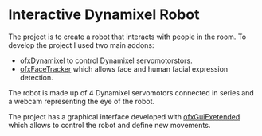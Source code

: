 # Interactive Dynamixel Robot

The project is to create a robot that interacts with people in the room. To develop the project I used two main addons:
- [ofxDynamixel](https://github.com/ghiouar/OfxDynamixel) to control Dynamixel servomotorstors.
- [ofxFaceTracker](https://github.com/kylemcdonald/ofxFaceTracker) which allows face and human facial expression detection.

The robot is made up of 4 Dynamixel servomotors connected in series and a webcam representing the eye of the robot.

The project has a graphical interface developed with [ofxGuiExetended](https://github.com/frauzufall/ofxGuiExtended) which allows to control the robot and define new movements.